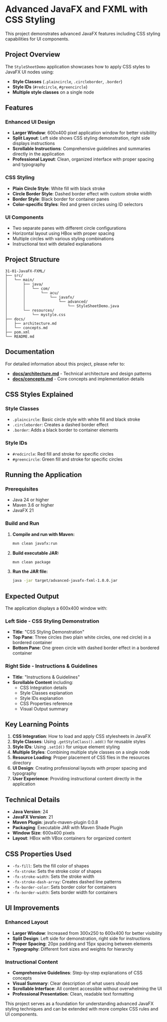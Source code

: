# Advanced JavaFX and FXML with CSS Styling

This project demonstrates advanced JavaFX features including CSS styling capabilities for UI components.

## Project Overview

The `StyleSheetDemo` application showcases how to apply CSS styles to JavaFX UI nodes using:
- **Style Classes** (`.plaincircle`, `.circleborder`, `.border`)
- **Style IDs** (`#redcircle`, `#greencircle`)
- **Multiple style classes** on a single node

## Features

### Enhanced UI Design
- **Larger Window**: 600x400 pixel application window for better visibility
- **Split Layout**: Left side shows CSS styling demonstration, right side displays instructions
- **Scrollable Instructions**: Comprehensive guidelines and summaries directly in the application
- **Professional Layout**: Clean, organized interface with proper spacing and typography

### CSS Styling
- **Plain Circle Style**: White fill with black stroke
- **Circle Border Style**: Dashed border effect with custom stroke width
- **Border Style**: Black border for container panes
- **Color-specific Styles**: Red and green circles using ID selectors

### UI Components
- Two separate panes with different circle configurations
- Horizontal layout using HBox with proper spacing
- Multiple circles with various styling combinations
- Instructional text with detailed explanations

## Project Structure

```
31-01-JavaFX-FXML/
├── src/
│   └── main/
│       ├── java/
│       │   └── com/
│       │       └── acu/
│       │           └── javafx/
│       │               └── advanced/
│       │                   └── StyleSheetDemo.java
│       └── resources/
│           └── mystyle.css
├── docs/
│   ├── architecture.md
│   └── concepts.md
├── pom.xml
└── README.md
```

## Documentation

For detailed information about this project, please refer to:

- **[docs/architecture.md](docs/architecture.md)** - Technical architecture and design patterns
- **[docs/concepts.md](docs/concepts.md)** - Core concepts and implementation details

## CSS Styles Explained

### Style Classes
- `.plaincircle`: Basic circle style with white fill and black stroke
- `.circleborder`: Creates a dashed border effect
- `.border`: Adds a black border to container elements

### Style IDs
- `#redcircle`: Red fill and stroke for specific circles
- `#greencircle`: Green fill and stroke for specific circles

## Running the Application

### Prerequisites
- Java 24 or higher
- Maven 3.6 or higher
- JavaFX 21

### Build and Run

1. **Compile and run with Maven:**
   ```bash
   mvn clean javafx:run
   ```

2. **Build executable JAR:**
   ```bash
   mvn clean package
   ```

3. **Run the JAR file:**
   ```bash
   java -jar target/advanced-javafx-fxml-1.0.0.jar
   ```

## Expected Output

The application displays a 600x400 window with:

### Left Side - CSS Styling Demonstration
- **Title**: "CSS Styling Demonstration"
- **Top Pane**: Three circles (two plain white circles, one red circle) in a bordered container
- **Bottom Pane**: One green circle with dashed border effect in a bordered container

### Right Side - Instructions & Guidelines
- **Title**: "Instructions & Guidelines"
- **Scrollable Content** including:
  - CSS Integration details
  - Style Classes explanation
  - Style IDs explanation
  - CSS Properties reference
  - Visual Output summary

## Key Learning Points

1. **CSS Integration**: How to load and apply CSS stylesheets in JavaFX
2. **Style Classes**: Using `.getStyleClass().add()` for reusable styles
3. **Style IDs**: Using `.setId()` for unique element styling
4. **Multiple Styles**: Combining multiple style classes on a single node
5. **Resource Loading**: Proper placement of CSS files in the resources directory
6. **UI Design**: Creating professional layouts with proper spacing and typography
7. **User Experience**: Providing instructional content directly in the application

## Technical Details

- **Java Version**: 24
- **JavaFX Version**: 21
- **Maven Plugin**: javafx-maven-plugin 0.0.8
- **Packaging**: Executable JAR with Maven Shade Plugin
- **Window Size**: 600x400 pixels
- **Layout**: HBox with VBox containers for organized content

## CSS Properties Used

- `-fx-fill`: Sets the fill color of shapes
- `-fx-stroke`: Sets the stroke color of shapes
- `-fx-stroke-width`: Sets the stroke width
- `-fx-stroke-dash-array`: Creates dashed line patterns
- `-fx-border-color`: Sets border color for containers
- `-fx-border-width`: Sets border width for containers

## UI Improvements

### Enhanced Layout
- **Larger Window**: Increased from 300x250 to 600x400 for better visibility
- **Split Design**: Left side for demonstration, right side for instructions
- **Proper Spacing**: 20px padding and 15px spacing between elements
- **Typography**: Different font sizes and weights for hierarchy

### Instructional Content
- **Comprehensive Guidelines**: Step-by-step explanations of CSS concepts
- **Visual Summary**: Clear description of what users should see
- **Scrollable Interface**: All content accessible without overwhelming the UI
- **Professional Presentation**: Clean, readable text formatting

This project serves as a foundation for understanding advanced JavaFX styling techniques and can be extended with more complex CSS rules and UI components.

